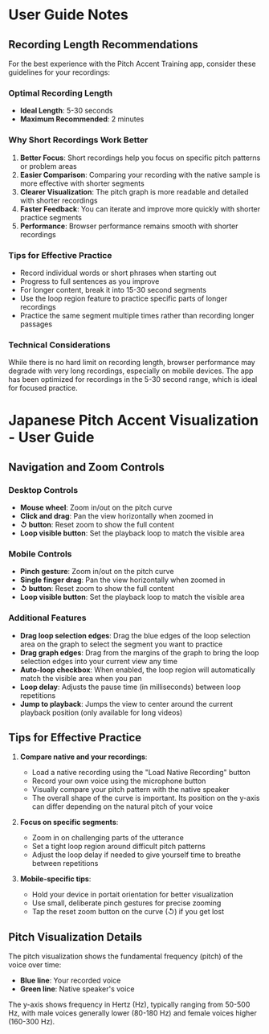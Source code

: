 # User Guide Notes

## Recording Length Recommendations

For the best experience with the Pitch Accent Training app, consider these guidelines for your recordings:

### Optimal Recording Length
- **Ideal Length**: 5-30 seconds
- **Maximum Recommended**: 2 minutes

### Why Short Recordings Work Better
1. **Better Focus**: Short recordings help you focus on specific pitch patterns or problem areas
2. **Easier Comparison**: Comparing your recording with the native sample is more effective with shorter segments
3. **Clearer Visualization**: The pitch graph is more readable and detailed with shorter recordings
4. **Faster Feedback**: You can iterate and improve more quickly with shorter practice segments
5. **Performance**: Browser performance remains smooth with shorter recordings

### Tips for Effective Practice
- Record individual words or short phrases when starting out
- Progress to full sentences as you improve
- For longer content, break it into 15-30 second segments
- Use the loop region feature to practice specific parts of longer recordings
- Practice the same segment multiple times rather than recording longer passages

### Technical Considerations
While there is no hard limit on recording length, browser performance may degrade with very long recordings, especially on mobile devices. The app has been optimized for recordings in the 5-30 second range, which is ideal for focused practice.

# Japanese Pitch Accent Visualization - User Guide

## Navigation and Zoom Controls

### Desktop Controls

- **Mouse wheel**: Zoom in/out on the pitch curve
- **Click and drag**: Pan the view horizontally when zoomed in
- **↺ button**: Reset zoom to show the full content
- **Loop visible button**: Set the playback loop to match the visible area

### Mobile Controls

- **Pinch gesture**: Zoom in/out on the pitch curve
- **Single finger drag**: Pan the view horizontally when zoomed in
- **↺ button**: Reset zoom to show the full content
- **Loop visible button**: Set the playback loop to match the visible area

### Additional Features

- **Drag loop selection edges**: Drag the blue edges of the loop selection area on the graph to select the segment you want to practice
- **Drag graph edges**: Drag from the margins of the graph to bring the loop selection edges into your current view any time
- **Auto-loop checkbox**: When enabled, the loop region will automatically match the visible area when you pan
- **Loop delay**: Adjusts the pause time (in milliseconds) between loop repetitions
- **Jump to playback**: Jumps the view to center around the current playback position (only available for long videos)

## Tips for Effective Practice

1. **Compare native and your recordings**:
   - Load a native recording using the "Load Native Recording" button
   - Record your own voice using the microphone button
   - Visually compare your pitch pattern with the native speaker
   - The overall shape of the curve is important. Its position on the y-axis can differ depending on the natural pitch of your voice
   
2. **Focus on specific segments**:
   - Zoom in on challenging parts of the utterance
   - Set a tight loop region around difficult pitch patterns
   - Adjust the loop delay if needed to give yourself time to breathe between repetitions
   
3. **Mobile-specific tips**:
   - Hold your device in portait orientation for better visualization
   - Use small, deliberate pinch gestures for precise zooming
   - Tap the reset zoom button on the curve (↺) if you get lost

## Pitch Visualization Details

The pitch visualization shows the fundamental frequency (pitch) of the voice over time:

- **Blue line**: Your recorded voice
- **Green line**: Native speaker's voice

The y-axis shows frequency in Hertz (Hz), typically ranging from 50-500 Hz, with male voices generally lower (80-180 Hz) and female voices higher (160-300 Hz). 